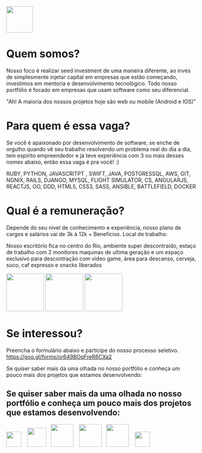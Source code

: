 <img height="70" src="https://s3-sa-east-1.amazonaws.com/site-elo/files/innvent.png" >

<!-- # Obrigado! 
Gostaríamos de agradecer a todos que se inscreveram, ficamos muito felizes com o número de candidatos inscritos. Neste momento, selecionamos alguns candidatos que acreditamos terem um perfil parecido com o que estamos em busca.  Em breve entraremos em contato com instruções para próxima fase do nosso processo seletivo. Aos que não foram selecionados neste momento, em breve também enviaremos um email de feedback.-->

# Quem somos?

Nosso foco é realizar seed investment de uma maneira diferente, ao invés de simplesmente injetar capital em empresas que estão começando, investimos em mentoria e desenvolvimento tecnológico. Todo nosso portfólio é focado em empresas que usam software como seu diferencial.

"Ah! A maioria dos nossos projetos hoje são web ou mobile (Android e IOS)"

# Para quem é essa vaga?

Se você é apaixonado por desenvolvimento de software, se enche de orgulho quando vê seu trabalho resolvendo um problema real do dia a dia, tem espírito empreendedor e já teve experiência com 3 ou mais desses nomes abaixo, então essa vaga é pra você! :)

RUBY, PYTHON, JAVASCRITPT , SWIFT, JAVA, POSTGRESSQL, AWS, GIT, NGNIX, RAILS, DJANGO, MYSQL, FLIGHT SIMULATOR, CS, ANGULARJS, REACTJS, OO, DDD, HTML5, CSS3, SASS, ANSIBLE, BATTLEFIELD, DOCKER 

# Qual é a remuneração?

Depende do seu nível de conhecimento e experiência, nosso plano de cargos e salários vai de 3k à 12k  + Benefícios.
Local de trabalho:

Nosso escritório fica no centro do Rio, ambiente super descontraido, estaço de trabalho com 2 monitores maquinas de ultima geração e um espaço exclusivo para descontração com video game, área para descanso, cerveja, suco, caf expresso e snacks liberados 

<img height="100" src="https://s3.amazonaws.com/beep-assets/office1.jpeg" >
<img height="100" src="https://s3.amazonaws.com/beep-assets/office2.jpeg" >
<img height="100" src="https://s3.amazonaws.com/beep-assets/office3.jpeg" >


# Se interessou?

Preencha o formulário abaixo e participe do nosso processo seletivo. https://goo.gl/forms/or649BOqFreR6CXa2

Se quiser saber mais da uma olhada no nosso portfólio e conheça um pouco mais dos projetos que estamos desenvolvendo:

## Se quiser saber mais da uma olhada no nosso portfólio e conheça um pouco mais dos projetos que estamos desenvolvendo:

<a href="http://www.ativore.com" target="_blank"><img height="40" src="https://s3-sa-east-1.amazonaws.com/site-elo/files/ativore.png" ></a>  &nbsp;&nbsp;  <a href="http://beepsaude.com.br" target="_blank"> <img height="50" src="https://s3-sa-east-1.amazonaws.com/site-elo/files/beep.png" ></a>  &nbsp;&nbsp;<a href="http://www.grupobrmed.com.br" target="_blank"><img height="60" src="https://s3-sa-east-1.amazonaws.com/site-elo/files/brmed.png" ></a> &nbsp;&nbsp;  <a href="http://gomus.com.br" target="_blank"><img height="60" src="https://s3-sa-east-1.amazonaws.com/site-elo/files/gomus.jpg" ></a> &nbsp;&nbsp;<a href="https://touts.com.br" target="_blank"><img height="60" src="https://s3-sa-east-1.amazonaws.com/site-elo/files/touts.png" ></a> &nbsp;&nbsp; <a href="http://minhacorridaapp.com.br" target="_blank"><img height="40" src="https://s3-sa-east-1.amazonaws.com/site-elo/files/minha-corrida.png" ></a>


